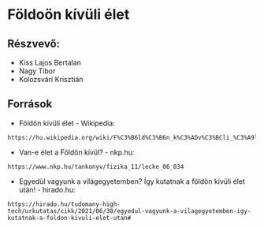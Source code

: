 # Földoön kívüli élet
## Részvevő:
- Kiss Lajos Bertalan
- Nagy Tibor
- Kolozsvári Krisztián

## Források
- Földön kívüli élet - Wikipedia:
```
https://hu.wikipedia.org/wiki/F%C3%B6ld%C3%B6n_k%C3%ADv%C3%BCli_%C3%A9let
```
- Van-e élet a Földön kívül? - nkp.hu:
```
https://www.nkp.hu/tankonyv/fizika_11/lecke_06_034
```
- Egyedül vagyunk a világegyetemben? Így kutatnak a földön kívüli élet után! - hirado.hu:
```
https://hirado.hu/tudomany-high-tech/urkutatas/cikk/2021/06/30/egyedul-vagyunk-a-vilagegyetemben-igy-kutatnak-a-foldon-kivuli-elet-utan#
```
